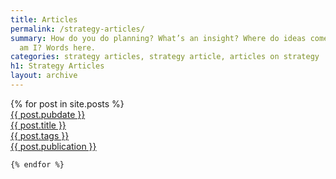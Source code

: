 ```yaml
---
title: Articles
permalink: /strategy-articles/
summary: How do you do planning? What’s an insight? Where do ideas come from? Who
  am I? Words here.
categories: strategy articles, strategy article, articles on strategy
h1: Strategy Articles
layout: archive
---
```


<main class="preview" id="all-container">
  {% for post in site.posts %}
        <a href="{{ site.github.url }}{{ post.url }}">
        <div class="object">
            <div class="year">{{ post.pubdate }}</div>
            <div class="project">{{ post.title }}</div>
            <div class="type">{{ post.tags }}</div>
            <div class="publication">{{ post.publication }}</div>
        </div>
    </a>

    {% endfor %}

</main>

<section class="clear"></section>


